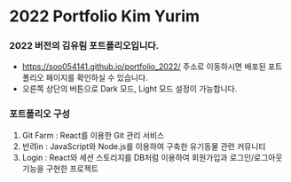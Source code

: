 # 2022 Portfolio Kim Yurim
### 2022 버전의 김유림 포트폴리오입니다.

- https://soo054141.github.io/portfolio_2022/ 주소로 이동하시면 배포된 포트폴리오 페이지를 확인하실 수 있습니다.
- 오른쪽 상단의 버튼으로 Dark 모드, Light 모드 설정이 가능합니다. 

### 포트폴리오 구성
1. Git Farm : React를 이용한 Git 관리 서비스
2. 반려in : JavaScript와 Node.js를 이용하여 구축한 유기동물 관련 커뮤니티
3. Login : React와 세션 스토리지를 DB처럼 이용하여 회원가입과 로그인/로그아웃 기능을 구현한 프로젝트
